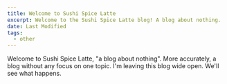 ```yaml
---
title: Welcome to Sushi Spice Latte
excerpt: Welcome to the Sushi Spice Latte blog! A blog about nothing.
date: Last Modified
tags:
  - other
---
```


Welcome to Sushi Spice Latte, "a blog about nothing". More accurately, a blog without any focus on one topic. I'm leaving this blog wide open. We'll see what happens.
